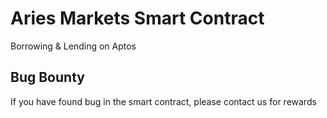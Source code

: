 # Aries Markets Smart Contract

Borrowing & Lending on Aptos

## Bug Bounty
If you have found bug in the smart contract, please contact us for rewards
